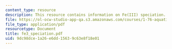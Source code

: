 ```yaml
---
content_type: resource
description: This resource contains information on Fe(III) speciation.
file: https://ol-ocw-studio-app-qa.s3.amazonaws.com/courses/1-76-aquatic-chemistry-fall-2005/9dc98dce1a26e6dd15639c63e8f18e01_fe3_speciation.pdf
file_type: application/pdf
resourcetype: Document
title: fe3_speciation.pdf
uid: 9dc98dce-1a26-e6dd-1563-9c63e8f18e01
---
```

